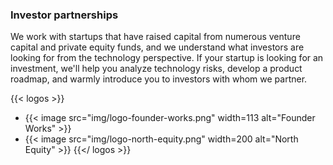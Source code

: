 ### Investor partnerships

We work with startups that have raised capital from numerous venture capital
and private equity funds, and we understand what investors are looking for from
the technology perspective. If your startup is looking for an investment, we'll
help you analyze technology risks, develop a product roadmap, and warmly introduce
you to investors with whom we partner.

{{< logos >}}
- {{< image src="img/logo-founder-works.png" width=113 alt="Founder Works" >}}
- {{< image src="img/logo-north-equity.png" width=200 alt="North Equity" >}}
{{</ logos >}}
